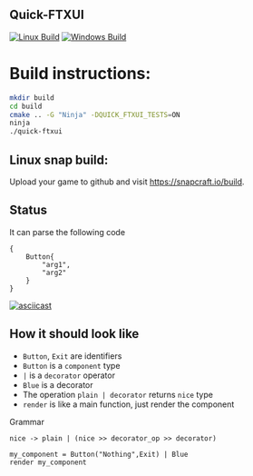 Quick-FTXUI
-------------

[![Linux Build](https://github.com/SAtacker/quick-ftxui/actions/workflows/linux_build.yml/badge.svg)](https://github.com/SAtacker/quick-ftxui/actions/workflows/linux_build.yml)
[![Windows Build](https://github.com/SAtacker/quick-ftxui/actions/workflows/windows_build.yml/badge.svg)](https://github.com/SAtacker/quick-ftxui/actions/workflows/windows_build.yml)


# Build instructions:
~~~bash
mkdir build
cd build
cmake .. -G "Ninja" -DQUICK_FTXUI_TESTS=ON
ninja
./quick-ftxui
~~~

## Linux snap build:
Upload your game to github and visit https://snapcraft.io/build.

## Status

It can parse the following code
```
{
    Button{
        "arg1",
        "arg2"
    }
}
```

[![asciicast](https://asciinema.org/a/537702.svg)](https://asciinema.org/a/537702)

## How it should look like

- `Button`, `Exit` are identifiers
- `Button` is a `component` type
- `|` is a `decorator` operator
- `Blue` is a decorator
- The operation `plain | decorator` returns `nice` type
- `render` is like a main function, just render the component

Grammar
```
nice -> plain | (nice >> decorator_op >> decorator)

```

```
my_component = Button("Nothing",Exit) | Blue
render my_component
```
